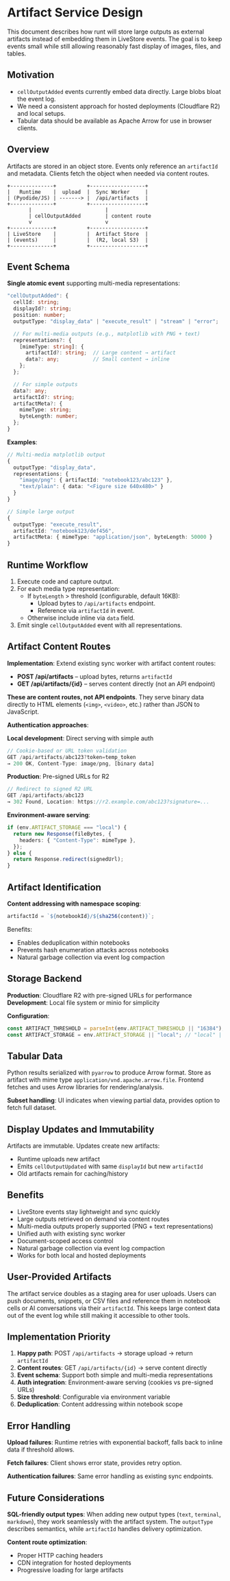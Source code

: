 # Artifact Service Design

This document describes how runt will store large outputs as external artifacts
instead of embedding them in LiveStore events. The goal is to keep events small
while still allowing reasonably fast display of images, files, and tables.

## Motivation

- `cellOutputAdded` events currently embed data directly. Large blobs bloat the
  event log.
- We need a consistent approach for hosted deployments (Cloudflare R2) and local
  setups.
- Tabular data should be available as Apache Arrow for use in browser clients.

## Overview

Artifacts are stored in an object store. Events only reference an `artifactId`
and metadata. Clients fetch the object when needed via content routes.

```
+--------------+          +------------------+
|   Runtime    |  upload  |  Sync Worker     |
| (Pyodide/JS) | -------> |  /api/artifacts  |
+--------------+          +------------------+
       |                        |
       | cellOutputAdded        | content route
       v                        v
+--------------+          +------------------+
| LiveStore    |          |  Artifact Store  |
| (events)     |          |  (R2, local S3)  |
+--------------+          +------------------+
```

## Event Schema

**Single atomic event** supporting multi-media representations:

```typescript
"cellOutputAdded": {
  cellId: string;
  displayId?: string;
  position: number;
  outputType: "display_data" | "execute_result" | "stream" | "error";

  // For multi-media outputs (e.g., matplotlib with PNG + text)
  representations?: {
    [mimeType: string]: {
      artifactId?: string;  // Large content → artifact
      data?: any;           // Small content → inline
    };
  };

  // For simple outputs
  data?: any;
  artifactId?: string;
  artifactMeta?: {
    mimeType: string;
    byteLength: number;
  };
}
```

**Examples**:

```typescript
// Multi-media matplotlib output
{
  outputType: "display_data",
  representations: {
    "image/png": { artifactId: "notebook123/abc123" },
    "text/plain": { data: "<Figure size 640x480>" }
  }
}

// Simple large output
{
  outputType: "execute_result",
  artifactId: "notebook123/def456",
  artifactMeta: { mimeType: "application/json", byteLength: 50000 }
}
```

## Runtime Workflow

1. Execute code and capture output.
2. For each media type representation:
   - If `byteLength` > threshold (configurable, default 16KB):
     - Upload bytes to `/api/artifacts` endpoint.
     - Reference via `artifactId` in event.
   - Otherwise include inline via `data` field.
3. Emit single `cellOutputAdded` event with all representations.

## Artifact Content Routes

**Implementation**: Extend existing sync worker with artifact content routes:

- **POST /api/artifacts** – upload bytes, returns `artifactId`
- **GET /api/artifacts/{id}** – serves content directly (not an API endpoint)

**These are content routes, not API endpoints**. They serve binary data directly
to HTML elements (`<img>`, `<video>`, etc.) rather than JSON to JavaScript.

**Authentication approaches**:

**Local development**: Direct serving with simple auth

```typescript
// Cookie-based or URL token validation
GET /api/artifacts/abc123?token=temp_token
→ 200 OK, Content-Type: image/png, [binary data]
```

**Production**: Pre-signed URLs for R2

```typescript
// Redirect to signed R2 URL
GET /api/artifacts/abc123
→ 302 Found, Location: https://r2.example.com/abc123?signature=...
```

**Environment-aware serving**:

```typescript
if (env.ARTIFACT_STORAGE === "local") {
  return new Response(fileBytes, {
    headers: { "Content-Type": mimeType },
  });
} else {
  return Response.redirect(signedUrl);
}
```

## Artifact Identification

**Content addressing with namespace scoping**:

```typescript
artifactId = `${notebookId}/${sha256(content)}`;
```

Benefits:

- Enables deduplication within notebooks
- Prevents hash enumeration attacks across notebooks
- Natural garbage collection via event log compaction

## Storage Backend

**Production**: Cloudflare R2 with pre-signed URLs for performance
**Development**: Local file system or minio for simplicity

**Configuration**:

```typescript
const ARTIFACT_THRESHOLD = parseInt(env.ARTIFACT_THRESHOLD || "16384"); // 16KB
const ARTIFACT_STORAGE = env.ARTIFACT_STORAGE || "local"; // "local" | "r2"
```

## Tabular Data

Python results serialized with `pyarrow` to produce Arrow format. Store as
artifact with mime type `application/vnd.apache.arrow.file`. Frontend fetches
and uses Arrow libraries for rendering/analysis.

**Subset handling**: UI indicates when viewing partial data, provides option to
fetch full dataset.

## Display Updates and Immutability

Artifacts are immutable. Updates create new artifacts:

- Runtime uploads new artifact
- Emits `cellOutputUpdated` with same `displayId` but new `artifactId`
- Old artifacts remain for caching/history

## Benefits

- LiveStore events stay lightweight and sync quickly
- Large outputs retrieved on demand via content routes
- Multi-media outputs properly supported (PNG + text representations)
- Unified auth with existing sync worker
- Document-scoped access control
- Natural garbage collection via event log compaction
- Works for both local and hosted deployments

## User-Provided Artifacts

The artifact service doubles as a staging area for user uploads. Users can push
documents, snippets, or CSV files and reference them in notebook cells or AI
conversations via their `artifactId`. This keeps large context data out of the
event log while still making it accessible to other tools.

## Implementation Priority

1. **Happy path**: POST `/api/artifacts` → storage upload → return `artifactId`
2. **Content routes**: GET `/api/artifacts/{id}` → serve content directly
3. **Event schema**: Support both simple and multi-media representations
4. **Auth integration**: Environment-aware serving (cookies vs pre-signed URLs)
5. **Size threshold**: Configurable via environment variable
6. **Deduplication**: Content addressing within notebook scope

## Error Handling

**Upload failures**: Runtime retries with exponential backoff, falls back to
inline data if threshold allows.

**Fetch failures**: Client shows error state, provides retry option.

**Authentication failures**: Same error handling as existing sync endpoints.

## Future Considerations

**SQL-friendly output types**: When adding new output types (`text`, `terminal`,
`markdown`), they work seamlessly with the artifact system. The `outputType`
describes semantics, while `artifactId` handles delivery optimization.

**Content route optimization**:

- Proper HTTP caching headers
- CDN integration for hosted deployments
- Progressive loading for large artifacts
